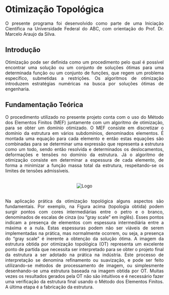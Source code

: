 # **Otimização Topológica**

<div style="text-align: justify"> O presente programa foi desenvolvido como parte de uma Iniciação Científica na Universidade Federal do ABC, com orientação do Prof. Dr. Marcelo Araujo da Silva. </div>


## **Introdução**

<div style="text-align: justify"> Otimização pode ser definida como um procedimento pelo qual é possível encontrar uma solução ou um conjunto de soluções ótimas para uma determinada função ou um conjunto de funções, que regem um problema específico, submetidas a restrições. Os algoritmos de otimização introduzem estratégias numéricas na busca por soluções ótimas de engenharia. </div>


## **Fundamentação** **Teórica**

<div style="text-align: justify"> O procedimento utilizado no presente projeto conta com o uso do Método dos Elementos Finitos (MEF) juntamente com um algoritmo de otimização, para se obter um domínio otimizado. O MEF consiste em discretizar o domínio da estrutura em vários subdomínios, denominados elementos. É montada uma equação para cada elemento e então estas equações são combinadas para se determinar uma expressão que representa a estrutura como um todo, sendo então resolvida e  determinados os deslocamentos, deformações e tensões no domínio da estrutura. Já o algoritmo de otimização consiste em determinar a espessura de cada elemento, de forma a minimizar a função massa total da estrutura, respeitando-se os limites de tensões admissíveis. </div>

<br />

<p style="text-align:center;"><img src="https://i.imgur.com/M6LU8xf.png" alt="Logo"></p>

<br />

<div style="text-align: justify"> Na aplicação prática da otimização topológica alguns aspectos são fundamentais. Por exemplo, na Figura acima (topologia obtida) podem surgir pontos com cores intermediárias entre o petro e o branco, denominados de escalas de cinza (ou “gray scale” em inglês). Esses pontos indicam a presença de elementos com espessura intermediária entre a máxima e a nula. Estas espessuras podem não ser viáveis de serem implementadas na prática, mas normalmente ocorrem, ou seja, a presença do “gray scale” é inerente a obtenção da solução ótima. A imagem da estrutura obtida por otimização topológica (OT) representa um excelente  ponto de partida que necessita ser interpretado para se obter o projeto final da estrutura a ser adotado na prática na indústria. Este processo de interpretação se denomina refinamento ou suavização, e pode ser feito utilizando-se métodos de processamento de imagem, ou simplesmente desenhando-se uma estrutura baseada na imagem obtida por OT. Muitas vezes os resultados gerados pela OT não são intuitivos e é necessário fazer uma verificação da estrutura final usando o Método dos Elementos Finitos. A última etapa é a fabricação da estrutura. </div>




